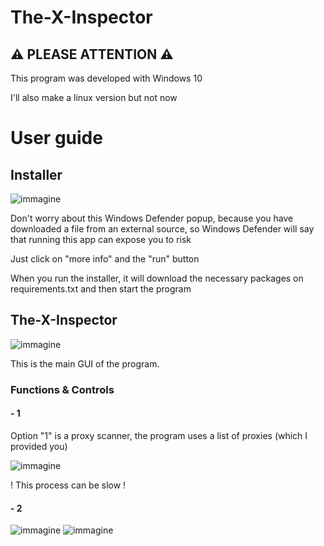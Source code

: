 # The-X-Inspector

## ⚠ PLEASE ATTENTION ⚠
This program was developed with Windows 10

I'll also make a linux version but not now

# User guide 
## Installer
![immagine](https://github.com/Fedi6431/The-X-Inspector/assets/102946457/2a5fed3e-98c1-43df-9917-2127ac1563ea)

Don't worry about this Windows Defender popup, because you have downloaded a file from an external source, so Windows Defender will say that running this app can expose you to risk

Just click on "more info" and the "run" button

When you run the installer, it will download the necessary packages on requirements.txt and then start the program

## The-X-Inspector
![immagine](https://github.com/Fedi6431/The-X-Inspector/assets/102946457/565aa3c8-3e18-4fc0-8307-8cdeeed76749)

This is the main GUI of the program.

### Functions & Controls

#### - 1 
Option "1" is a proxy scanner, the program uses a list of proxies (which I provided you)

![immagine](https://github.com/Fedi6431/The-X-Inspector/assets/102946457/438f5741-6c46-4ebd-bd0a-a5e4633fa58b)

! This process can be slow !

#### - 2

![immagine](https://github.com/Fedi6431/The-X-Inspector/assets/102946457/a27d3e60-92d3-4e84-ae0b-0cca8b67b959)
![immagine](https://github.com/Fedi6431/The-X-Inspector/assets/102946457/09cf088c-75e9-45ec-9d59-a13f28ce3b63)
